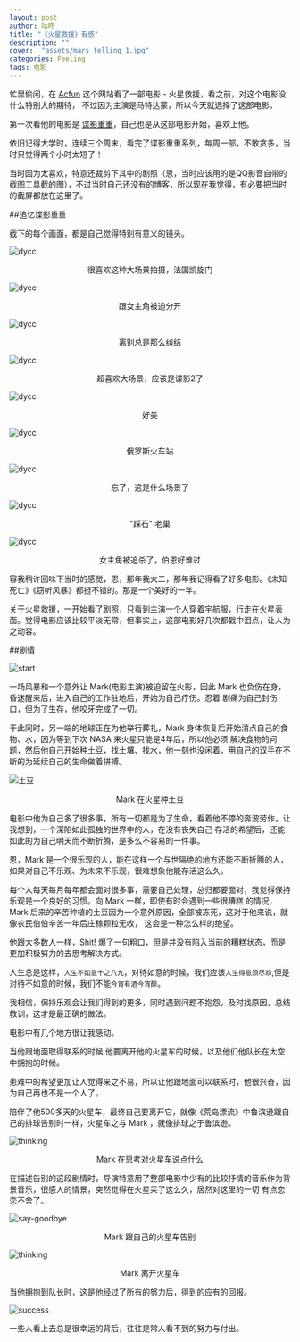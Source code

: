 ```yaml
---
layout: post
author: 咕咚
title: "《火星救援》有感"
description: ""
cover:  "assets/mars_felling_1.jpg"
categories: Feeling
tags: 电影
---
```

忙里偷闲，在 [Acfun](http://www.acfun.tv/) 这个网站看了一部电影 - 火星救援，看之前，对这个电影没什么特别大的期待，
不过因为主演是马特达蒙，所以今天就选择了这部电影。

第一次看他的电影是 [谍影重重](http://www.acfun.tv/v/ac306986)，自己也是从这部电影开始，喜欢上他。

依旧记得大学时，连续三个周末，看完了谍影重重系列，每周一部，不敢贪多，当时只觉得两个小时太短了！

当时因为太喜欢，特意还裁剪下其中的剧照（恩，当时应该用的是QQ影音自带的截图工具截的图），不过当时自己还没有的博客，所以现在我觉得，有必要把当时的截屏都放在这里了。

##追忆谍影重重

截下的每个画面，都是自己觉得特别有意义的镜头。

![dycc](/assets/dycc_01.jpg)
<p style="text-align:center">很喜欢这种大场景拍摄，法国凯旋门</p>

![dycc](/assets/dycc_02.jpg)
<p style="text-align:center">跟女主角被迫分开</p>

![dycc](/assets/dycc_03.jpg)
<p style="text-align:center">离别总是那么纠结</p>

![dycc](/assets/dycc_04.jpg)
<p style="text-align:center">超喜欢大场景，应该是谍影2了</p>

![dycc](/assets/dycc_05.jpg)
<p style="text-align:center">好美</p>

![dycc](/assets/dycc_06.jpg)
<p style="text-align:center">俄罗斯火车站</p>

![dycc](/assets/dycc_07.jpg)
<p style="text-align:center">忘了，这是什么场景了</p>

![dycc](/assets/dycc_08.jpg)
<p style="text-align:center">"踩石" 老巢</p>

![dycc](/assets/dycc_09.jpg)
<p style="text-align:center">女主角被追杀了，伯恩好难过</p>

容我稍许回味下当时的感觉，恩，那年我大二，那年我记得看了好多电影。《未知死亡》《窃听风暴》都挺不错的。那是一个美好的一年。

关于火星救援，一开始看了剧照，只看到主演一个人穿着宇航服，行走在火星表面。觉得电影应该比较平淡无常，但事实上，这部电影好几次都戳中泪点，让人为之动容。

##剧情

![start](/assets/mars_felling_7.jpg)

一场风暴和一个意外让 Mark(电影主演)被迫留在火影，因此 Mark 也负伤在身，昏迷醒来后，进入自己的工作驻地后，开始为自己疗伤。忍着
剧痛为自己封伤口，但为了生存，他咬牙完成了一切。


于此同时，另一端的地球正在为他举行葬礼，Mark 身体恢复后开始清点自己的食物、水，因为等到下次 NASA 来火星只能是4年后，所以他必须
解决食物的问题，然后他自己开始种土豆，找土壤、找水，他一刻也没闲着，用自己的双手在不断的为延续自己的生命做着拼搏。

![土豆](/assets/mars_felling_2.jpg)
<p style="text-align:center">Mark 在火星种土豆</p>

电影中他为自己多了很多事，所有一切都是为了生命，看着他不停的奔波劳作，让我想到，一个深陷如此孤独的世界中的人，在没有丧失自己
存活的希望后，还能如此的为自己明天而不断折腾，是多么不容易的一件事。

恩，Mark 是一个很乐观的人，能在这样一个与世隔绝的地方还能不断折腾的人，如果对自己不乐观、为未来不乐观，很难想象他能存活这么久。

每个人每天每月每年都会面对很多事，需要自己处理，总归都要面对，我觉得保持乐观是一个良好的习惯。向 Mark 一样，即使有时会遇到一些很糟糕
的情况， Mark 后来的辛苦种植的土豆因为一个意外原因，全部被冻死，这对于他来说，就像农民伯伯辛苦一年后庄稼颗粒无收，
这会是一种怎么样的绝望。

他跟大多数人一样，Shit! 爆了一句粗口，但是并没有陷入当前的糟糕状态，而是更加积极努力的去思考解决方式。

人生总是这样，`人生不如意十之八九`，对待如意的时候，我们应该`人生得意须尽欢`,但是对待不如意的时候，我们不能`今宵有酒今宵醉`。

我相信，保持乐观会让我们得到的更多，同时遇到问题不抱怨，及时找原因，总结教训，这才是最正确的做法。

电影中有几个地方很让我感动。

当他跟地面取得联系的时候,他要离开他的火星车的时候，以及他们他队长在太空中拥抱的时候。

患难中的希望更加让人觉得来之不易，所以让他跟地面可以联系时，他很兴奋，因为自己再也不是一个人了。

陪伴了他500多天的火星车，最终自己要离开它，就像《荒岛漂流》中鲁滨逊跟自己的排球告别时一样，火星车之与 Mark ，就像排球之于鲁滨逊。

![thinking](/assets/mars_felling_4.jpg)
<p style="text-align:center">Mark 在思考对火星车说点什么</p>

在描述告别的这段剧情时，导演特意用了整部电影中少有的比较抒情的音乐作为背景音乐，很感人的情景，突然觉得在火星呆了这么久，居然对这里的一切
有点恋恋不舍了。

![say-goodbye](/assets/mars_felling_3.jpg)
<p style="text-align:center">Mark 跟自己的火星车告别</p>

![thinking](/assets/mars_felling_5.jpg)
<p style="text-align:center">Mark 离开火星车</p>

当他拥抱到队长时，这是他经过了所有的努力后，得到的应有的回报。

![success](/assets/mars_felling_6.jpg)

一些人看上去总是很幸运的背后，往往是常人看不到的努力与付出。
